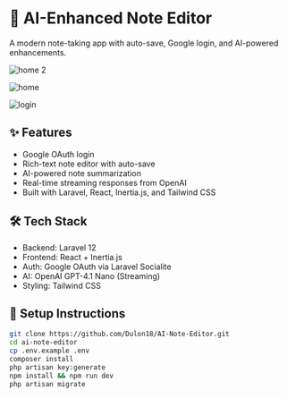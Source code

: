 # 🧠 AI-Enhanced Note Editor

A modern note-taking app with auto-save, Google login, and AI-powered enhancements.

![home 2](https://github.com/user-attachments/assets/56b66724-1ca6-4fe1-adc4-9df1df604520)

![home](https://github.com/user-attachments/assets/805ca1f4-abb5-44c5-a49f-9ede481a31eb)


![login](https://github.com/user-attachments/assets/dbf8ee34-563e-4a71-8882-54ba355fe1ee)


## ✨ Features

- Google OAuth login
- Rich-text note editor with auto-save
- AI-powered note summarization
- Real-time streaming responses from OpenAI
- Built with Laravel, React, Inertia.js, and Tailwind CSS


## 🛠 Tech Stack

- Backend: Laravel 12
- Frontend: React + Inertia.js
- Auth: Google OAuth via Laravel Socialite
- AI: OpenAI GPT-4.1 Nano (Streaming)
- Styling: Tailwind CSS

## 🔧 Setup Instructions

```bash
git clone https://github.com/Dulon18/AI-Note-Editor.git
cd ai-note-editor
cp .env.example .env
composer install
php artisan key:generate
npm install && npm run dev
php artisan migrate


